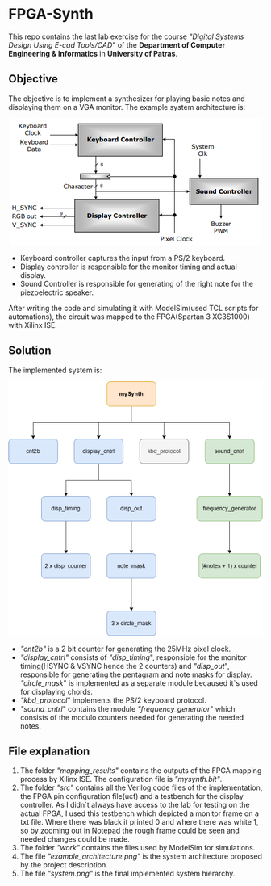 # FPGA-Synth
This repo contains the last lab exercise for the course *"Digital Systems Design Using E-cad Tools/CAD*" of the **Department of Computer Engineering & Informatics** in **University of Patras**.

## Objective

The objective is to implement a synthesizer for playing basic notes and displaying them on a VGA monitor. The example system architecture is:

<p align="center">
  <img src="/example_architecture.png" />
</p>

*	Keyboard controller captures the input from a PS/2 keyboard.
*	Display controller is responsible for the monitor timing and actual display.
*	Sound Controller is responsible for generating of the right note for the piezoelectric speaker.
  
After writing the code and simulating it with ModelSim(used TCL scripts for automations), the circuit was mapped to the FPGA(Spartan 3 XC3S1000) with Xilinx ISE.

## Solution

The implemented system is:

<p align="center">
  <img src="/system.png" />
</p>

*	*"cnt2b"* is a 2 bit counter for generating the 25MHz pixel clock.
*	*"display_cntrl"* consists of *"disp_timing*", responsible for the monitor timing(HSYNC & VSYNC hence the 2 counters) and *"disp_out*", responsible for generating the pentagram and note masks for display. *"circle_mask*" is implemented as a separate module becaused it`s used for displaying chords.
*	*"kbd_protocol*" implements the PS/2 keyboard protocol.
*	*"sound_cntrl*" contains the module *"frequency_generator*" which consists of the modulo counters needed for generating the needed notes.


## File explanation

1.	The folder *"mapping_results"* contains the outputs of the FPGA mapping process by Xilinx ISE. The configuration file is *"mysynth.bit"*.
2.	The folder *"src"* contains all the Verilog code files of the implementation, the FPGA pin configuration file(ucf) and a testbench for the display controller. As I didn`t always have access to the lab for testing on the actual FPGA, I used this testbench which depicted a monitor frame on a txt file. Where there was black it printed 0 and where there was white 1, so by zooming out in Notepad the rough frame could be seen and needed changes could be made.
3.	The folder *"work"* contains the files used by ModelSim for simulations.
4.	The file *"example_architecture.png"* is the system architecture proposed by the project description.
5.	The file *"system.png"* is the final implemented system hierarchy.
